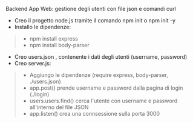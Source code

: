 Backend App Web: gestione degli utenti con file json e comandi curl

- Creo il progetto node.js tramite il comando npm init o npm init -y
- Installo le dipendenze:
 > - npm install express
 > - npm install body-parser

- Creo users.json , contenente i dati degli utenti (username, password)
- Creo server.js:
> - Aggiungo le dipendenze (require express, body-parser, ./users.json)
> - app.post() prende username e password dalla pagina di login (./login)
> - users.users.find() cerca l'utente con username e password all'interno del file JSON
> - app.listen() crea una connsessione sulla porta 3000